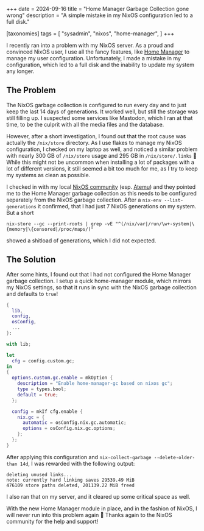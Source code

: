 +++
date = 2024-09-16
title = "Home Manager Garbage Collection gone wrong"
description = "A simple mistake in my NixOS configuration led to a full disk."

[taxonomies]
tags = [ "sysadmin", "nixos", "home-manager", ]
+++

I recently ran into a problem with my NixOS server.
As a proud and convinced NixOS user, I use all the fancy features, like [Home Manager](https://nix-community.github.io/home-manager/) to manage my user configuration.
Unfortunately, I made a mistake in my configuration, which led to a full disk and the inability to update my system any longer.

## The Problem

The NixOS garbage collection is configured to run every day and to just keep the last 14 days of generations.
It worked well, but still the storage was still filling up.
I suspected some services like Mastodon, which I ran at that time, to be the culprit with all the media files and the database.

However, after a short investigation, I found out that the root cause was actually the `/nix/store` directory.
As I use flakes to manage my NixOS configuration, I checked on my laptop as well, and noticed a similar problem with nearly 300 GB of `/nix/store` usage and 295 GB in `/nix/store/.links` 🤯
While this might not be uncommon when installing a lot of packages with a lot of different versions, it still seemed a bit too much for me, as I try to keep my systems as clean as possible.

I checked in with my local [NixOS community](https://www.chaos-darmstadt.de/2023/erstes-nixos-meetup/) (esp. [Atemu](https://darmstadt.social/@atemu)) and they pointed me to the Home Manager garbage collection as this needs to be configured separately from the NixOS garbage collection.
After a `nix-env --list-generations` it confirmed, that I had just 7 NixOS generations on my system.
But a short 
```
nix-store --gc --print-roots | grep -vE "^(/nix/var|/run/\w+-system|\{memory|\{censored|/proc/maps/)"
```
showed a shitload of generations, which I did not expected.

## The Solution

After some hints, I found out that I had not configured the Home Manager garbage collection.
I setup a quick home-manager module, which mirrors my NixOS settings, so that it runs in sync with the NixOS garbage collection and defaults to `true`!

```nix
{
  lib,
  config,
  osConfig,
  ...
}:

with lib;

let
  cfg = config.custom.gc;
in
{
  options.custom.gc.enable = mkOption {
    description = "Enable home-manager-gc based on nixos gc";
    type = types.bool;
    default = true;
  };

  config = mkIf cfg.enable {
    nix.gc = {
      automatic = osConfig.nix.gc.automatic;
      options = osConfig.nix.gc.options;
    };
  };
}
```

After applying this configuration and `nix-collect-garbage --delete-older-than 14d`, I was rewarded with the following output:

```
deleting unused links...
note: currently hard linking saves 29539.49 MiB
476109 store paths deleted, 201139.22 MiB freed
```

I also ran that on my server, and it cleared up some critical space as well.

With the new Home Manager module in place, and in the fashion of NixOS, I will never run into this problem again 🥳
Thanks again to the NixOS community for the help and support!
